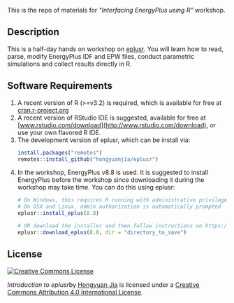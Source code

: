 This is the repo of materials for *"Interfacing EnergyPlus using R"* workshop.

## Description

This is a half-day hands on workshop on
[eplusr](https://hongyuanjia.github.io/eplusr). You will learn how to read,
parse, modify EnergyPlus IDF and EPW files, conduct parametric simulations and
collect results directly in R.

## Software Requirements

1. A recent version of R (>=v3.2) is required, which is available for free at
   [cran.r-project.org](http://www.cran.r-project.org)
2. A recent version of RStudio IDE is suggested, available for free at
   [www.rstudio.com/download](http://www.rstudio.com/download), or use your own
   flavored R IDE.
3. The development version of eplusr, which can be install via:
    ```r
    install.packages("remotes")
    remotes::install_github("hongyuanjia/eplusr")
    ```
4. In the workshop, EnergyPlus v8.8 is used. It is suggested to install
   EnergyPlus before the workshop since downloading it during the workshop may
   take time. You can do this using eplusr:
   ```r
   # On Windows, this requires R running with administrative privileges on Windows.
   # On OSX and Linux, admin authorization is automatically prompted
   eplusr::install_eplus(8.8)

   # OR download the installer and then follow instructions on https://energyplus.net/downloads
   eplusr::download_eplus(8.8, dir = "directory_to_save")
   ```

## License

<a rel="license" href="http://creativecommons.org/licenses/by/4.0/"><img alt="Creative Commons License" style="border-width:0" src="https://i.creativecommons.org/l/by/4.0/88x31.png" /></a>

<span xmlns:dct="http://purl.org/dc/terms/" property="dct:title">*Introduction to eplusr*</span>by <a xmlns:cc="http://creativecommons.org/ns#" href="https://github.com/hongyuanjia/" property="cc:attributionName" rel="cc:attributionURL">Hongyuan Jia</a> is licensed under a <a rel="license" href="http://creativecommons.org/licenses/by/4.0/">Creative Commons Attribution 4.0 International License</a>.
